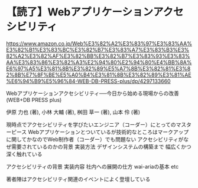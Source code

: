 # 【読了】Webアプリケーションアクセシビリティ

https://www.amazon.co.jp/Web%E3%82%A2%E3%83%97%E3%83%AA%E3%82%B1%E3%83%BC%E3%82%B7%E3%83%A7%E3%83%B3%E3%82%A2%E3%82%AF%E3%82%BB%E3%82%B7%E3%83%93%E3%83%AA%E3%83%86%E3%82%A3%E2%94%80%E2%94%80%E4%BB%8A%E6%97%A5%E3%81%8B%E3%82%89%E5%A7%8B%E3%82%81%E3%82%8B%E7%8F%BE%E5%A0%B4%E3%81%8B%E3%82%89%E3%81%AE%E6%94%B9%E5%96%84-WEB-DB-PRESS-plus/dp/4297133660

Webアプリケーションアクセシビリティ──今日から始める現場からの改善 (WEB+DB PRESS plus)

伊原 力也 (著), 小林 大輔 (著), 桝田 草一 (著), 山本 伶 (著)


現時点でアクセシビリティを学びたいエンジニア（コーダー）にとってのマスターピース
Webアプリケーションとついているが技術的なところはマークアップに関してかなのでWeb制作者（コーダー）でも問題ない
アクセシビリティがなぜ需要されているのかの背景
実装方法
デザインシステムの構築まで
幅広くかつ深く触れている



アクセシビリティの背景
実装内容
社内への展開の仕方
wai-ariaの基本
etc

著者陣はアクセシビリティ関連のイベントによく登壇している